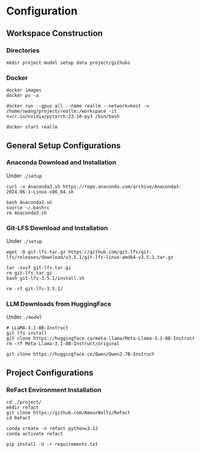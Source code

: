 # Configuration

## Workspace Construction

### Directories

```shell
mkdir project model setup data project/githubs
```

### Docker

```shell
docker images
docker ps -a

docker run --gpus all --name reallm --network=host -v /home/swang/project/reallm:/workspace -it nvcr.io/nvidia/pytorch:23.10-py3 /bin/bash

docker start reallm
```


## General Setup Configurations

### Anaconda Download and Installation

Under `./setup`
```shell
curl -o Anaconda3.sh https://repo.anaconda.com/archive/Anaconda3-2024.06-1-Linux-x86_64.sh

bash Anaconda3.sh
source ~/.bashrc 
rm Anaconda3.sh
```

### Git-LFS Download and Installation

Under `./setup`
```shell
wget -O git-lfs.tar.gz https://github.com/git-lfs/git-lfs/releases/download/v3.5.1/git-lfs-linux-amd64-v3.5.1.tar.gz

tar -zxvf git-lfs.tar.gz
rm git-lfs.tar.gz
bash git-lfs-3.5.1/install.sh

rm -rf git-lfs-3.5.1/
```

### LLM Downloads from HuggingFace

Under `./model`
```shell
# LLaMA-3.1-8B-Instruct
git lfs install
git clone https://huggingface.co/meta-llama/Meta-Llama-3.1-8B-Instruct
rm -rf Meta-Llama-3.1-8B-Instruct/original

git clone https://huggingface.co/Qwen/Qwen2-7B-Instruct
```

## Project Configurations

### ReFact Environment Installation

```shell
cd ./project/
mkdir refact
git clone https://github.com/AmourWaltz/ReFact
cd ReFact

conda create -n refact python=3.12
conda activate refact

pip install -U -r requirements.txt
```